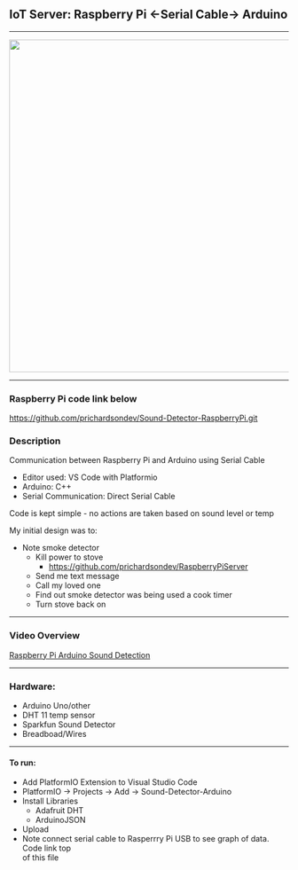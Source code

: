 ## **IoT Server: Raspberry Pi <-Serial Cable-> Arduino**

---

<p float="left">
  <img src="./img/arduino-sound.png" width="600" /> 
</p>

---
### Raspberry Pi code link below
https://github.com/prichardsondev/Sound-Detector-RaspberryPi.git <br />
    
### Description
Communication between Raspberry Pi and Arduino using Serial Cable <br/>
- Editor used: VS Code with Platformio<br/>
- Arduino: C++ <br/>
- Serial Communication: Direct Serial Cable

Code is kept simple - no actions are taken based on sound level or temp <br/>

My initial design was to:
- Note smoke detector
  - Kill power to stove
    - https://github.com/prichardsondev/RaspberryPiServer
  - Send me text message
  - Call my loved one
  - Find out smoke detector was being used a cook timer
  - Turn stove back on

---

### Video Overview
[Raspberry Pi Arduino Sound Detection](https://youtu.be/EMa9Qe6W6p0)

---

### Hardware:
- Arduino Uno/other
- DHT 11 temp sensor
- Sparkfun Sound Detector
- Breadboad/Wires
  
---

#### To run:
- Add PlatformIO Extension to Visual Studio Code
- PlatformIO -> Projects -> Add -> Sound-Detector-Arduino
- Install Libraries
  - Adafruit DHT
  - ArduinoJSON
- Upload
- Note connect serial cable to Rasperrry Pi USB to see graph of data. Code link top </br>
  of this file


  


